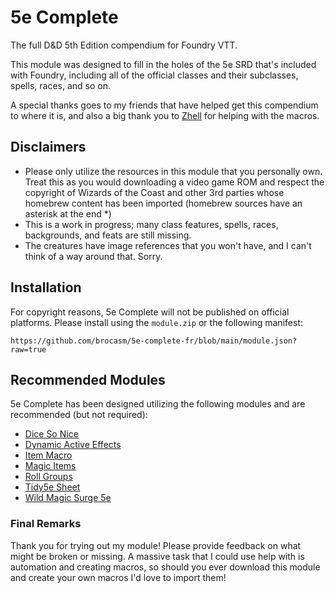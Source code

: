 # 5e Complete
The full D&amp;D 5th Edition compendium for Foundry VTT.

This module was designed to fill in the holes of the 5e SRD that's included with Foundry, including all of the official classes and their subclasses, spells, races, and so on.

A special thanks goes to my friends that have helped get this compendium to where it is, and also a big thank you to [Zhell](https://github.com/krbz999?tab=repositories) for helping with the macros.

## Disclaimers
- Please only utilize the resources in this module that you personally own. Treat this as you would downloading a video game ROM and respect the copyright of Wizards of the Coast and other 3rd parties whose homebrew content has been imported (homebrew sources have an asterisk at the end *)
- This is a work in progress; many class features, spells, races, backgrounds, and feats are still missing.
- The creatures have image references that you won't have, and I can't think of a way around that. Sorry.

## Installation
For copyright reasons, 5e Complete will not be published on official platforms. Please install using the `module.zip` or the following manifest:

```https://github.com/brocasm/5e-complete-fr/blob/main/module.json?raw=true```

## Recommended Modules
5e Complete has been designed utilizing the following modules and are recommended (but not required):
- [Dice So Nice](https://gitlab.com/riccisi/foundryvtt-dice-so-nice)
- [Dynamic Active Effects](https://gitlab.com/tposney/dae)
- [Item Macro](https://github.com/sdenec/tidy5e-sheet)
- [Magic Items](https://gitlab.com/riccisi/foundryvtt-magic-items)
- [Roll Groups](https://github.com/krbz999/rollgroups)
- [Tidy5e Sheet](https://github.com/sdenec/tidy5e-sheet)
- [Wild Magic Surge 5e](https://github.com/johnnolan/wild-magic-surge-5e)

### Final Remarks
Thank you for trying out my module! Please provide feedback on what might be broken or missing. A massive task that I could use help with is automation and creating macros, so should you ever download this module and create your own macros I'd love to import them!

